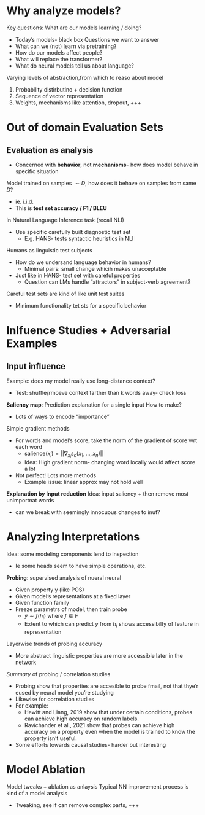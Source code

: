 # Why analyze models?
Key questions: What are our models learning / doing?
- Today’s models- black box
Questions we want to answer 
- What can we (not) learn via pretraining?
- How do our models affect people?
- What will replace the transformer?
- What do neural models tell us about language?

Varying levels of abstraction,from which to reaso about model
1. Probability distirbutino + decision function
2. Sequence of vector representation
3. Weights, mechanisms like attention, dropout, +++

# Out of domain Evaluation Sets

## Evaluation as analysis
- Concerned with **behavior**, not **mechanisms**- how does model behave in specific situation

Model trained on samples $\sim D$, how does it behave on samples from same $D$?
- ie. i.i.d.
- This is **test set accuracy / F1 / BLEU**

In Natural Language Inference task (recall NLI)
- Use specific carefully built diagnostic test set
	- E.g. HANS- tests syntactic heuristics in NLI

Humans as linguistic test subjects
- How do we undersand language behavior in humans? 
	- Minimal pairs: small change whicih makes unacceptable
- Just like in HANS- test set with careful properties
	- Question can LMs handle “attractors” in subject-verb agreement?

Careful test sets are kind of like unit test suites
- Minimum functionality tet sts for a specific behavior

# Inlfuence Studies + Adversarial Examples

## Input influence

Example: does my model really use long-distance context?
- Test: shuffle/rmoeve context farther than k words away- check loss

**Saliency map**: Prediction explanation for a single input
How to make?
- Lots of ways to encode “importance”

Simple gradient methods
- For words and model’s score, take the norm of the gradient of score wrt each word
	- $\text{salience}(x_i) = ||\nabla_{x_i}s_c(x_1,\ldots,x_n)||$ 
	- Idea: High gradient norm- changing word locally would affect score a lot
- Not perfect! Lots more methods
	- Example issue: linear approx may not hold well


**Explanation by Input reduction**
Idea: input saliency + then remove most unimportnat words
- can we break with seemingly innocuous changes to inut?


# Analyzing Interpretations
Idea: some modeling components lend to inspection
- Ie some heads seem to have simple operations, etc.

**Probing**: supervised analysis of nueral neural
- Given property y (like POS)
- Given model’s representations at a fixed layer
- Given function family
- Freeze parametrs of model, then train probe
	- $\hat y \sim f (h _i)$ where  $f \in F$ 
	- Extent to which can predict $y$ from $h_i$ shows accessibilty of feature in representation

Layerwise trends of probing accuracy
- More abstract linguistic properties are more accessible later in the network

*Summary* of probing / correlation studies
- Probing show that properties are accesible to probe fmail, not that thye’r eused by neural model you’re studying
- Likewise for correlation studies
- For example:
	- Hewitt and Liang, 2019 show that under certain conditions, probes can achieve high accuracy on random labels.
	- Ravichander et al., 2021 show that probes can achieve high accuracy on a property even when the model is trained to know the property isn’t useful.
- Some efforts towards causal studies- harder but interesting


# Model Ablation

Model tweaks + ablation as anlaysis
Typical NN improvement process is kind of a model analysis
- Tweaking, see if can remove complex parts, +++

